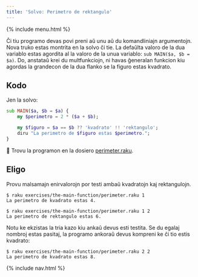 ```yaml
---
title: 'Solvo: Perimetro de rektangulo'
---
```


{% include menu.html %}

Ĉi tiu programo devas povi preni aŭ unu aŭ du komandliniajn argumentojn. Nova truko estas montrita en la solvo ĉi tie. La defaŭlta valoro de la dua variablo estas agordita al la valoro de la unua variablo: `sub MAIN($a, $b = $a)`. Do, anstataŭ krei du multfunkciojn, ni havas ĝeneralan funkcion kiu agordas la grandecon de la dua flanko se la figuro estas kvadrato.

## Kodo

Jen la solvo:

```raku
sub MAIN($a, $b = $a) {
    my $perimetro = 2 * ($a + $b);

    my $figuro = $a == $b ?? 'kvadrato' !! 'rektangulo';
    diru "La perimetro de $figuro estas $perimetro.";
}
```

🦋 Trovu la programon en la dosiero [perimeter.raku](https://github.com/ash/raku-course/blob/master/exercises/the-main-function/perimeter.raku).

## Eligo

Provu malsamajn enirvalorojn por testi ambaŭ kvadratojn kaj rektangulojn.

```console
$ raku exercises/the-main-function/perimeter.raku 1    
La perimetro de kvadrato estas 4.

$ raku exercises/the-main-function/perimeter.raku 1 2
La perimetro de rektangulo estas 6.
```

Notu ke ekzistas la tria kazo kiu ankaŭ devus esti testita. Se du egalaj nombroj estas pasitaj, la programo ankoraŭ devus kompreni ke ĉi tio estis kvadrato:

```console
$ raku exercises/the-main-function/perimeter.raku 2 2
La perimetro de kvadrato estas 8.
```

{% include nav.html %}